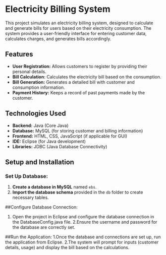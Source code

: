 # Electricity Billing System

This project simulates an electricity billing system, designed to calculate and generate bills for users based on their electricity consumption. The system provides a user-friendly interface for entering customer data, calculates charges, and generates bills accordingly.

## Features

- **User Registration:** Allows customers to register by providing their personal details.
- **Bill Calculation:** Calculates the electricity bill based on the consumption.
- **Bill Generation:** Generates a detailed bill with customer and consumption information.
- **Payment History:** Keeps a record of past payments made by the customer.

## Technologies Used

- **Backend:** Java (Core Java)
- **Database:** MySQL (for storing customer and billing information)
- **Frontend:** HTML, CSS, JavaScript (if applicable for GUI)
- **IDE:** Eclipse (for Java development)
- **Libraries:** JDBC (Java Database Connectivity)

## Setup and Installation

### Set Up Database:
1. **Create a database in MySQL** named `ebs`.
2. **Import the database schema** provided in the `db` folder to create necessary tables.
   
##Configure Database Connection:
1. Open the project in Eclipse and configure the database connection in the DatabaseConfig.java file.
2.Ensure the username and password for the database are correctly set.

##Run the Application:
1.Once the database and connections are set up, run the application from Eclipse.
2.The system will prompt for inputs (customer details, usage) and display the bill based on the calculations.

